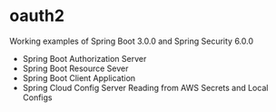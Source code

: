 # oauth2
Working examples of Spring Boot 3.0.0 and Spring Security 6.0.0

- Spring Boot Authorization Server
- Spring Boot Resource Sever
- Spring Boot Client Application
- Spring Cloud Config Server Reading from AWS Secrets and Local Configs
